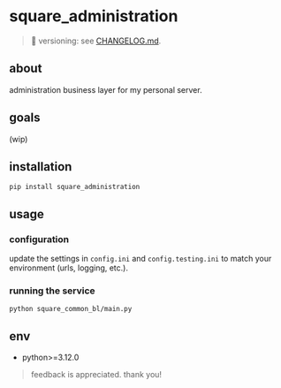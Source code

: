 # square_administration

> 📌 versioning: see [CHANGELOG.md](./CHANGELOG.md).

## about

administration business layer for my personal server.

## goals

(wip)

## installation

```shell
pip install square_administration
```

## usage

### configuration

update the settings in `config.ini` and `config.testing.ini` to match your environment (urls, logging, etc.).

### running the service

```shell
python square_common_bl/main.py
```

## env

- python>=3.12.0

> feedback is appreciated. thank you!
